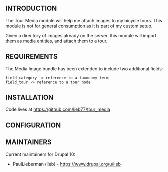 ## INTRODUCTION

The Tour Media module will help me attach images to my bicycle tours.
This module is not for general consumption as it is part of my custom setup.

Given a directory of images already on the server. this module will import them as media entities, and attach them to a tour.

## REQUIREMENTS

The Media Image bundle has been extended to include two additional fields:

    field_category -> reference to a taxonomy term
    field_tour -> reference to a tour node


## INSTALLATION

Code lives at https://github.com/lieb77/tour_media

## CONFIGURATION

## MAINTAINERS

Current maintainers for Drupal 10:

- PaulLieberman (lieb) - https://www.drupal.org/u/lieb

